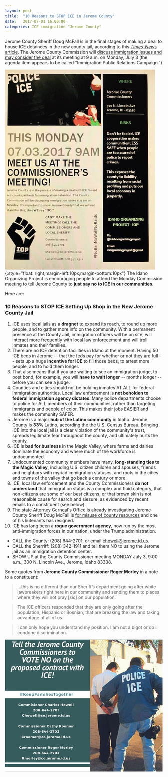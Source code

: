```yaml
---
layout: post
title:  "10 Reasons to STOP ICE in Jerome County"
date:   2017-07-01 16:00:00
categories: ICE immigration "Jerome County"
---
```


Jerome County Sheriff Doug McFall is in the final stages of making a deal to house ICE detainees in the new county jail, according to this <a href="http://magicvalley.com/news/local/govt-and-politics/jerome-looks-to-contract-with-feds-to-hold-immigration-suspects/article_bf6b0220-46e7-54cd-abdd-8ba53f2b05c7.html">*Times-News* article</a>. The Jerome County Commission will <a href="http://www.jeromecountyid.us/vertical/sites/%7B2423A997-F66F-4BAE-9896-858E67909C93%7D/uploads/JULY_3_AGENDA_revised.pdf">discuss immigration issues and may consider the deal</a> at its meeting at 9 a.m. on Monday, July 3 (the agenda item appears to be called "Immigration Public Relations Campaign.")

![Flier for Monday, July 3, 2018, 9 am meeting at Jerome County Commission](/img/JeromeMeetingNotice.jpg){:style="float: right;margin-left:10px;margin-bottom:10px"}
The Idaho Organizing Project is encouraging people to attend the Monday Commission meeting to tell Jerome County to **just say no to ICE in our communities**.

Here are:
### 10 Reasons to STOP ICE Setting Up Shop in the New Jerome County Jail

1. ICE uses local jails as a **dragnet** to expand its reach, to round up more people, and to gather more info on the community. With a permanent presence at the County Jail, immigration officers will be on site, will interact more frequently with local law enforecement and will troll inmates and their families.
2. There are no ICE detention facilities in Idaho at the moment. Having 50 ICE beds in Jerome -- that the feds pay for whether or not they are full -- sets up a huge **incentive for ICE** to fill those beds, to arrest more people, and to hold them longer.
3. That also means that if you are waiting to see an immigration judge, to post bond, for example, you will **have to wait longer** -- months longer -- before you can see a judge.
4. Counties and cities should not be holding inmates AT ALL for federal immigration authorities. Local law enforcement is **not beholden to federal immigration agency dictates**. Many police departments choose to police for ALL members of their communities, rather than targeting immigrants and people of color. This makes their jobs EASIER and makes the community SAFER.
5. Jerome is a major **hub of the Latino community** in Idaho. Jerome County is **33%** Latino, according the the U.S. Census Bureau. Bringing ICE into the local jail is a clear violation of the community's trust, spreads legitimate fear throughout the county, and ultimately hurts the county.
6. ICE is **bad for business** in the Magic Valley, where farms and dairies dominate the economy and where much of the workforce is undocumented.
7. Undocumented community members have many, **long-standing ties to the Magic Valley**, including U.S. citizen children and spouses, friends and neighbors with myriad immigration statuses, and roots in the cities and towns of the valley that go back a century or more.
8. ICE, local law enforcement and the County Commissioners **do not understand** that immigration status is a complex and fluid category, that non-citizens are some of our best citizens, or that brown skin is not reasonalble cause for search and siezure, as evidenced by recent emails to a constituent (see below).
9. The state Attorney Gerneal's Office is already investigating Jerome County Sheriff Doug McFall is [for misuse of county resources](http://magicvalley.com/news/local/crime-and-courts/former-jerome-sheriff-s-lieutenant-accused-of-taking-money-ag/article_208fee99-87c4-547d-bc52-51aea5c78eea.html) and one of his liutenants has resigned.
10. ICE has long been a **rogue government agency**, now run by the most anti-immigration forces in our nation, under the Trump administration.

* CALL the County: (208) 644-2701, or email chowell@jerome.id.us.
* CALL the Sherriff: (208) 342-1911 and tell them NO to using the Jerome jail as an immigration detention center.
* SHOW UP at the County Commissioner meeting MONDAY July 3, 9:00 a.m., 300 N. Lincoln Ave., Jerome, Idaho 83338.

Some quotes from **Jerome County Commissioner Roger Morley** in a note to a constituent:
> ...this is no different than our Sheriff’s department going after white lawbreakers right here in our community and sending them to places where they will not pray [*sic*] on our population.

> The ICE officers responded that they are only going after the population, Hispanic or Bosnian, that are breaking the law and taking advantage of all of us.

> I can only hope you understand my position. I am not a bigot or do I condone discrimination.


![Keep ICE out of Jerome](/img/keepiceouttajerome.jpg)